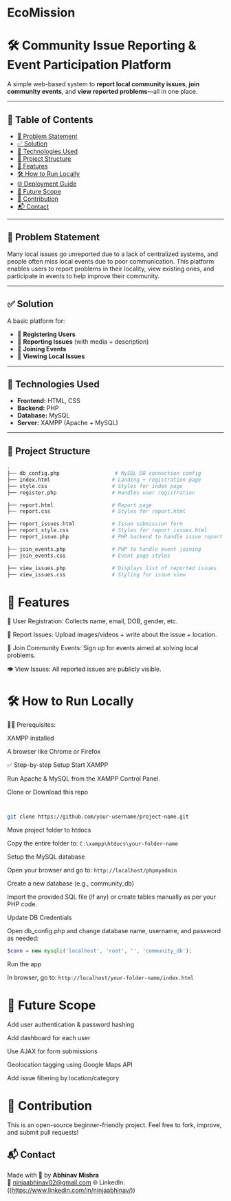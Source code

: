 # EcoMission
# 🛠️ Community Issue Reporting & Event Participation Platform

A simple web-based system to **report local community issues**, **join community events**, and **view reported problems**—all in one place.

---

## 📌 Table of Contents

- [🚩 Problem Statement](#-problem-statement)  
- [✅ Solution](#-solution)  
- [🚀 Technologies Used](#-technologies-used)  
- [📂 Project Structure](#-project-structure)  
- [📸 Features](#-features)  
- [🛠️ How to Run Locally](#-how-to-run-locally)  
- [🌐 Deployment Guide](#-deployment-guide)  
- [🧠 Future Scope](#-future-scope)  
- [🤝 Contribution](#-contribution)  
- [📬 Contact](#-contact)

---

## 🚩 Problem Statement

Many local issues go unreported due to a lack of centralized systems, and people often miss local events due to poor communication. This platform enables users to report problems in their locality, view existing ones, and participate in events to help improve their community.

---

## ✅ Solution

A basic platform for:
- 📝 **Registering Users**
- 🚩 **Reporting Issues** (with media + description)
- 🎉 **Joining Events**
- 👀 **Viewing Local Issues**

---

## 🚀 Technologies Used

- **Frontend:** HTML, CSS  
- **Backend:** PHP  
- **Database:** MySQL  
- **Server:** XAMPP (Apache + MySQL)

---

## 📂 Project Structure

```bash
.
├── db_config.php                  # MySQL DB connection config
├── index.html                    # Landing + registration page
├── style.css                     # Styles for index page
├── register.php                  # Handles user registration

├── report.html                   # Report page
├── report.css                    # Styles for report.html

├── report_issues.html            # Issue submission form
├── report_style.css              # Styles for report_issues.html
├── report_issue.php              # PHP backend to handle issue report

├── join_events.php               # PHP to handle event joining
├── join_events.css               # Event page styles

├── view_issues.php               # Displays list of reported issues
├── view_issues.css               # Styling for issue view
```

# 📸 Features
👤 User Registration: Collects name, email, DOB, gender, etc.

📝 Report Issues: Upload images/videos + write about the issue + location.

🎉 Join Community Events: Sign up for events aimed at solving local problems.

👁️ View Issues: All reported issues are publicly visible.

# 🛠️ How to Run Locally
🧑‍💻 Prerequisites:

XAMPP installed

A browser like Chrome or Firefox

✅ Step-by-step Setup
Start XAMPP

Run Apache & MySQL from the XAMPP Control Panel.

Clone or Download this repo

```bash


git clone https://github.com/your-username/project-name.git
```
Move project folder to htdocs

Copy the entire folder to:
```C:\xampp\htdocs\your-folder-name```

Setup the MySQL database

Open your browser and go to:
```http://localhost/phpmyadmin```

Create a new database (e.g., community_db)

Import the provided SQL file (if any) or create tables manually as per your PHP code.

Update DB Credentials

Open db_config.php and change database name, username, and password as needed:

```php
$conn = new mysqli('localhost', 'root', '', 'community_db');
```
Run the app

In browser, go to:
```http://localhost/your-folder-name/index.html```

# 🧠 Future Scope
Add user authentication & password hashing

Add dashboard for each user

Use AJAX for form submissions

Geolocation tagging using Google Maps API

Add issue filtering by location/category

# 🤝 Contribution
This is an open-source beginner-friendly project.
Feel free to fork, improve, and submit pull requests!

## 📬 Contact

Made with 💙 by **Abhinav Mishra**  
📧 ninjaabhinav02@gmail.com
🌐 LinkedIn: ((https://www.linkedin.com/in/ninjaabhinav/))
